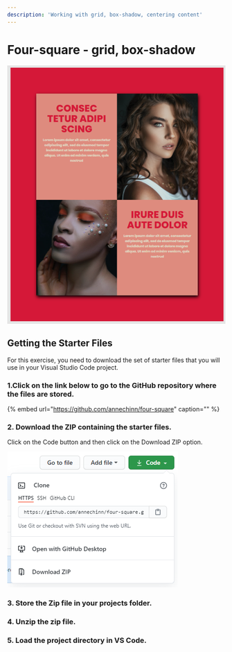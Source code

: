 ```yaml
---
description: 'Working with grid, box-shadow, centering content'
---
```


# Four-square - grid, box-shadow

![](../.gitbook/assets/image%20%2867%29.png)

## Getting the Starter Files

For this exercise, you need to download the set of starter files that you will use in your Visual Studio Code project.

### 1.Click on the link below to go to the GitHub repository where the files are stored.

{% embed url="https://github.com/annechinn/four-square" caption="" %}

### 2. Download the ZIP containing the starter files.

Click on the Code button and then click on the Download ZIP option.

![](../.gitbook/assets/image%20%2831%29.png)

### 3. Store the Zip file in your projects folder.

### 4. Unzip the zip file.

### 5. Load the project directory in VS Code.

